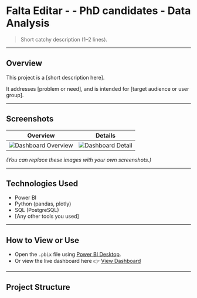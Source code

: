 # Falta Editar - - PhD candidates - Data Analysis

> Short catchy description (1–2 lines).

---

## Overview
This project is a [short description here].

It addresses [problem or need], and is intended for [target audience or user group].

---

## Screenshots

| Overview | Details |
|:--------:|:-------:|
| ![Dashboard Overview](images/overview.png) | ![Dashboard Detail](images/detail.png) |

*(You can replace these images with your own screenshots.)*

---

## Technologies Used
- Power BI
- Python (pandas, plotly)
- SQL (PostgreSQL)
- [Any other tools you used]

---

## How to View or Use
- Open the `.pbix` file using [Power BI Desktop](https://powerbi.microsoft.com/desktop/).
- Or view the live dashboard here 👉 [View Dashboard](https://your-dashboard-link.com)

---

## Project Structure
